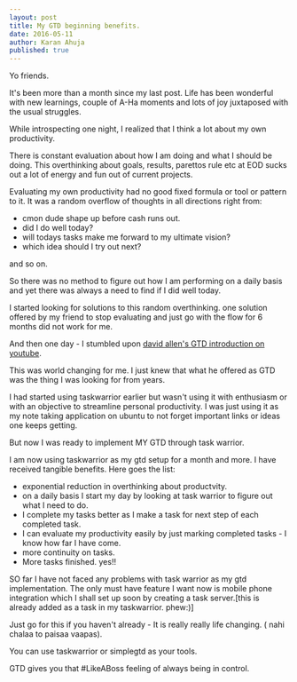 ```yaml
---
layout: post
title: My GTD beginning benefits.
date: 2016-05-11
author: Karan Ahuja
published: true
---
```


Yo friends.
<!--more-->

It's been more than a month since my last post.
Life has been wonderful with new learnings, couple of A-Ha moments and 
lots of joy juxtaposed with the usual struggles.

While introspecting one night, I realized
that I think a lot about my own productivity.

There is constant  evaluation about  how I am doing and what I should be doing.
This overthinking about goals, results, parettos rule etc at EOD
sucks out a lot of energy and fun out of current projects.

Evaluating my own productivity had no good fixed formula or tool or pattern to it.
It was a random overflow of thoughts in all directions right from:

* cmon dude shape up before cash runs out. 
* did I do well today?
* will todays tasks make me forward to my ultimate vision?
* which idea should I try out next?

and so on.

So there was no method to figure out how I am performing on a daily basis
and yet 
there was always a need to find if I did well today.

I started looking for solutions to this random overthinking.
one solution offered by my friend to stop evaluating and just go with the flow for 6 months 
did not work for me.

And then one day - I stumbled upon [david allen's GTD introduction 
on youtube](https://www.youtube.com/watch?v=CHxhjDPKfbY).

This was world changing for me.
I just knew that what he offered as GTD was the thing I was looking for
from years.

I had started using taskwarrior earlier but wasn't using it with enthusiasm or with an objective to streamline
personal productivity.
I was just using it as my note taking application on ubuntu to not forget important
links or ideas one keeps getting.

But now I was ready to implement MY GTD through task warrior.

I am now using taskwarrior as my gtd setup for a month and more.
I have received tangible benefits.
Here goes the list:
 
*    exponential reduction in overthinking about productvity.
*   on a daily basis I start my day by looking at task warrior to figure out what I need to do.
*   I complete my tasks better as I make a task for next step of each completed task.
*   I can evaluate my productivity easily by just marking completed tasks - I know how far I have come.
*   more continuity on tasks.
*   More tasks finished. yes!!

SO far I have not faced any problems with task warrior as my gtd implementation.
The only must have feature I want now is mobile phone integration which I shall set up soon
by creating a task server.[this is already added as a task in my taskwarrior. phew:)]

Just go for this if you haven't already - It is really really life changing.
( nahi chalaa to paisaa vaapas).

You can use taskwarrior or simplegtd as your tools.

GTD gives you that #LikeABoss feeling of always being in control.


